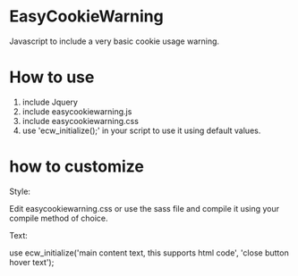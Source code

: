 # EasyCookieWarning
Javascript to include a very basic cookie usage warning.

# How to use

1. include Jquery
2. include easycookiewarning.js
3. include easycookiewarning.css
4. use 'ecw_initialize();' in your script to use it using default values.

# how to customize

Style:

Edit easycookiewarning.css or use the sass file and compile it using your compile method of choice.


Text:

use ecw_initialize('main content text, this supports html code', 'close button hover text');